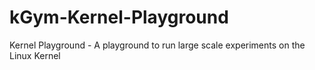 # kGym-Kernel-Playground
Kernel Playground - A playground to run large scale experiments on the Linux Kernel
